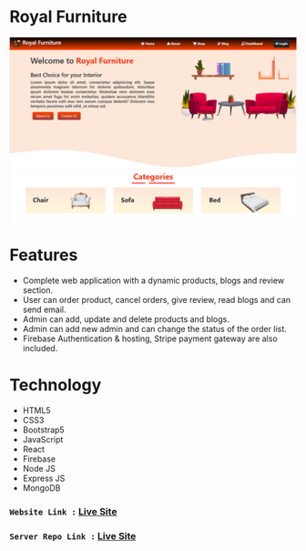 # Royal Furniture 
![alt text](./src/image/home-page.png)

# Features 
- Complete web application with a dynamic products, blogs and review section.
- User can order product, cancel orders, give review, read blogs and can send email.
- Admin can add, update and delete products and blogs.
- Admin can add new admin and can change the status of the order list.
- Firebase Authentication & hosting, Stripe payment gateway are also included. 

# Technology
- HTML5
- CSS3
- Bootstrap5
- JavaScript
- React 
- Firebase
- Node JS
- Express JS
- MongoDB

###  `Website Link :` [Live Site](https://royal-furniture-6905b.firebaseapp.com/)
###  `Server Repo Link :` [Live Site](https://github.com/naeemmahmud70/Royal-furniture-server)
